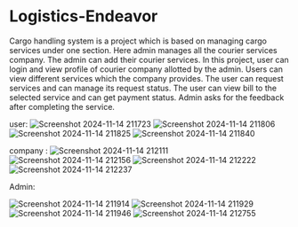 # Logistics-Endeavor
Cargo handling system is a project which is based on managing cargo services under one section. Here admin manages all the courier services company. The admin can add their courier services. In this project, user can login and view profile of courier company allotted by the admin. Users can view different services which the company provides. The user can request services and can manage its request status. The user can view bill to the selected service and can get payment status. Admin asks for the feedback after completing the service. 


user:
![Screenshot 2024-11-14 211723](https://github.com/user-attachments/assets/0c2cd11c-3e37-490a-afb7-a386354add31)
![Screenshot 2024-11-14 211806](https://github.com/user-attachments/assets/6023bdb9-893c-4e47-9f4c-90c9ee208d01)
![Screenshot 2024-11-14 211825](https://github.com/user-attachments/assets/e9961b6e-3e45-4c52-8e5b-390041dd7c94)
![Screenshot 2024-11-14 211840](https://github.com/user-attachments/assets/1e05e7c6-35a1-46dd-a5f3-869d47eb44a2)

company :
![Screenshot 2024-11-14 212111](https://github.com/user-attachments/assets/8cd92db1-5cea-4998-9d7f-295e57de70e7)
![Screenshot 2024-11-14 212156](https://github.com/user-attachments/assets/0322299e-3975-46f0-9bbc-cd8b91e832aa)
![Screenshot 2024-11-14 212222](https://github.com/user-attachments/assets/5fb59ad9-ed28-4c00-9203-521c218d99c3)
![Screenshot 2024-11-14 212237](https://github.com/user-attachments/assets/c9a0ee22-905e-4607-9be8-d64e92f17825)

Admin:

![Screenshot 2024-11-14 211914](https://github.com/user-attachments/assets/da66555d-72c9-4bc0-8514-34a29510b78e)
![Screenshot 2024-11-14 211929](https://github.com/user-attachments/assets/5849c526-57fe-4ab2-89e3-a29948897335)
![Screenshot 2024-11-14 211946](https://github.com/user-attachments/assets/c60405f0-6390-4d90-8a3b-ef1683382c8d)
![Screenshot 2024-11-14 212755](https://github.com/user-attachments/assets/3e1d9ce5-083c-425d-b7bd-1ac6baef1931)

